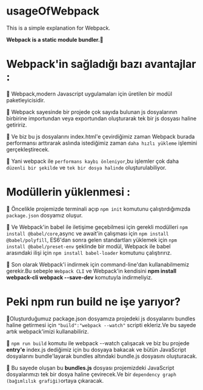 # usageOfWebpack

This is a simple explanation for Webpack.

**Webpack is a static module bundler.🚀**

# Webpack'in sağladığı bazı avantajlar :

🎯 Webpack,modern Javascript uygulamaları için üretilen bir modül paketleyicisidir.

🎯 Webpack sayesinde bir projede çok sayıda bulunan js dosyalarının birbirine importundan veya exportundan oluşturarak tek bir js dosyası haline getiririz.

🎯 Ve biz bu js dosyalarını index.html'e çevirdiğimiz zaman Webpack burada performansı arttırarak aslında istediğimiz zaman ```daha hızlı yükleme``` işlemini gerçekleştirecek.

🎯 Yani webpack ile ```performans kaybı önleniyor```,bu işlemler çok daha ```düzenli bir şekilde``` ve ```tek bir dosya halinde``` oluşturulabiliyor.

# Modüllerin yüklenmesi :

🎯 Öncelikle projemizde terminali açıp ```npm init``` komutunu çalıştırdığımızda ```package.json``` dosyamız oluşur.

🎯 Ve Webpack'in babel ile iletişime geçebilmesi için gerekli modülleri ```npm install @babel/core```,async ve await'in çalışması için ```npm install @babel/polyfill```, ES6'dan
sonra gelen standartları yüklemek için ```npm install @babel/preset-env``` şeklinde bir modül, Webpack ile babel arasındaki ilişi için ```npm install babel-loader``` komutunu
çalıştırırız.

🎯 Son olarak Webpack'i indirmek için command-line'dan kullanabilmemiz gerekir.Bu sebeple ```Webpack CLI``` ve Webpack'in kendisini **npm install webpack-cli webpack --save-dev** komutuyla indirmeliyiz.

# Peki npm run build ne işe yarıyor?

🎯Oluşturduğumuz package.json dosyamıza projedeki js dosyalarını bundles haline getirmesi için ```"build":"webpack --watch"``` scripti ekleriz.Ve bu sayede artık webpack'imizi kullanabiliriz.

🎯 ```npm run build``` komutu ile webpack --watch çalışacak ve biz bu projede **entry'e** index.js dediğimiz için bu dosyaya bakacak ve bütün JavaScript dosyalarını bundle'layarak bundles altındaki bundle.js dosyasını oluşturacak.

🎯 Bu sayede oluşan bu **bundles.js** dosyası projemizdeki JavaScript dosyalarımızı tek bir dosya haline çevirecek.Ve bir ```dependency graph (bağımlılık grafiği)```ortaya çıkaracak. 






